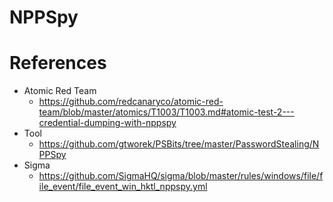 # NPPSpy

# References
- Atomic Red Team
  - https://github.com/redcanaryco/atomic-red-team/blob/master/atomics/T1003/T1003.md#atomic-test-2---credential-dumping-with-nppspy
- Tool 
  - https://github.com/gtworek/PSBits/tree/master/PasswordStealing/NPPSpy
- Sigma
  - https://github.com/SigmaHQ/sigma/blob/master/rules/windows/file/file_event/file_event_win_hktl_nppspy.yml